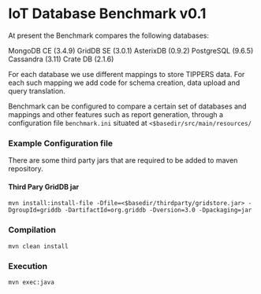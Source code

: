 # IoT Database Benchmark v0.1

At present the Benchmark compares the following databases:

MongoDB CE (3.4.9)
GridDB SE (3.0.1)
AsterixDB (0.9.2)
PostgreSQL (9.6.5)
Cassandra (3.11)
Crate DB (2.1.6)

For each database we use different mappings to store TIPPERS data. For each such mapping we add code for schema creation,
data upload and query translation.

Benchmark can be configured to compare a certain set of databases and mappings and other features such as report generation,
through a configuration file `benchmark.ini` situated at `<$basedir/src/main/resources/`

<h3>Example Configuration file</h3>

There are some third party jars that are required to be added to maven repository.

<h4>Third Pary GridDB jar</h4>

```
mvn install:install-file -Dfile=<$basedir/thirdparty/gridstore.jar> -DgroupId=griddb -DartifactId=org.griddb -Dversion=3.0 -Dpackaging=jar
```

<h3>Compilation</h3>

```
mvn clean install 
```

<h3>Execution</h3>

```
mvn exec:java 
```



